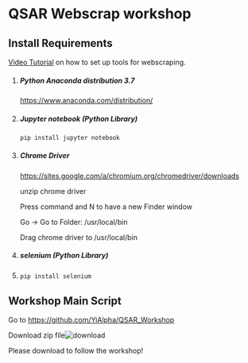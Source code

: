 # QSAR Webscrap workshop

## Install Requirements

[Video Tutorial](https://youtu.be/G4MLhb-HGN8) on how to set up tools for webscraping.

1. ##### Python Anaconda distribution 3.7

   https://www.anaconda.com/distribution/

2. ##### Jupyter notebook (Python Library)

   ``` bash
   pip install jupyter notebook
   ```

   

3. ##### Chrome Driver

   https://sites.google.com/a/chromium.org/chromedriver/downloads

   unzip chrome driver

   Press command and N to have a new Finder window

   Go -> Go to Folder: /usr/local/bin

   Drag chrome driver to /usr/local/bin

4. ##### selenium (Python Library)

5. ```bash
   pip install selenium
   ```

## Workshop Main Script

Go to https://github.com/YiAlpha/QSAR_Workshop

Download zip file![download](img/download.jpg)

Please download to follow the workshop!
